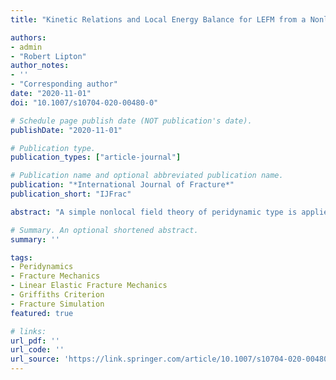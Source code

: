 ```yaml
---
title: "Kinetic Relations and Local Energy Balance for LEFM from a Nonlocal Peridynamic Model"

authors:
- admin
- "Robert Lipton"
author_notes:
- ''
- "Corresponding author"
date: "2020-11-01"
doi: "10.1007/s10704-020-00480-0"

# Schedule page publish date (NOT publication's date).
publishDate: "2020-11-01"

# Publication type.
publication_types: ["article-journal"]

# Publication name and optional abbreviated publication name.
publication: "*International Journal of Fracture*"
publication_short: "IJFrac"

abstract: "A simple nonlocal field theory of peridynamic type is applied to model brittle fracture. The kinetic relation for the crack tip velocity given by Linear Elastic Fracture Mechanics (LEFM) is recovered directly from the nonlocal dynamics, this is seen both theoretically and in simulations. An explicit formula for the change of internal energy inside a neighborhood enclosing the crack tip is found for the nonlocal model and applied to LEFM."

# Summary. An optional shortened abstract.
summary: ''

tags:
- Peridynamics
- Fracture Mechanics
- Linear Elastic Fracture Mechanics
- Griffiths Criterion
- Fracture Simulation
featured: true

# links:
url_pdf: ''
url_code: ''
url_source: 'https://link.springer.com/article/10.1007/s10704-020-00480-0'
---
```

